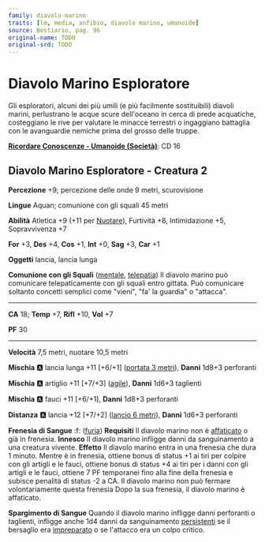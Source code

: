 ```yaml
---
family: diavolo-marino
traits: [lm, media, anfibio, diavolo marino, umanoide]
source: Bestiario, pag. 96
original-name: TODO
original-srd: TODO
---
```


# Diavolo Marino Esploratore

Gli esploratori, alcuni dei più umili (e più facilmente sostituibili) diavoli marini, perlustrano le acque scure dell'oceano in cerca di prede acquatiche, costeggiano le rive per valutare le minacce terrestri o ingaggiano battaglia con le avanguardie nemiche prima del grosso delle truppe.

**[Ricordare Conoscenze - Umanoide (Società)](/azioni/ricordare-conoscenze)**: CD 16

## Diavolo Marino Esploratore - Creatura 2

**Percezione** +9; percezione delle onde 9 metri, scurovisione

**Lingue** Aquan; comunione con gli squali 45 metri

**Abilità** Atletica +9 (+11 per [Nuotare](/azioni/nuotare)), Furtività +8, Intimidazione +5, Sopravvivenza +7

**For** +3, **Des** +4, **Cos** +1, **Int** +0, **Sag** +3, **Car** +1

**Oggetti** lancia, lancia lunga

**Comunione con gli Squali** ([mentale](/tratti/mentale), [telepatia](/tratti/telepatia)) Il diavolo marino può comunicare telepaticamente con gli squali entro gittata. Può comunicare soltanto concetti semplici come "vieni", "fa' la guardia" o "attacca".

***

**CA** 18; **Temp** +7, **Rifl** +10, **Vol** +7

**PF** 30

***

**Velocità** 7,5 metri, nuotare 10,5 metri

**Mischia** :a: lancia lunga +11 \[+6/+1] ([portata 3 metri](/tratti/portata)), **Danni** 1d8+3 perforanti

**Mischia** :a: artiglio +11 \[+7/+3] ([agile](/tratti/agile)), **Danni** 1d6+3 taglienti

**Mischia** :a: fauci +11 \[+6/+1], **Danni** 1d8+3 perforanti

**Distanza** :a: lancia +12 \[+7/+2] ([lancio 6 metri](/tratti/lancio)), **Danni** 1d6+3 perforanti

**Frenesia di Sangue** :f: ([furia](/tratti/furia)) **Requisiti** Il diavolo marino non è [affaticato](/condizioni/affaticato) o già in frenesia. **Innesco** Il diavolo marino infligge danni da sanguinamento a una creatura vivente. **Effetto** Il diavolo marino entra in una frenesia che dura 1 minuto. Mentre è in frenesia, ottiene bonus di status +1 ai tiri per colpire con gli artigli e le fauci, ottiene bonus di status +4 ai tiri per i danni con gli artigli e le fauci, ottiene 7 PF temporanei fino alla fine della frenesia e subisce penalità di status -2 a CA. Il diavolo marino non può fermare volontariamente questa frenesia Dopo la sua frenesia, il diavolo marino è affaticato.

**Spargimento di Sangue** Quando il diavolo marino infligge danni perforanti o taglienti, infligge anche 1d4 danni da sanguinamento [persistenti](/condizioni/danno-persistente) se il bersaglio era [impreparato](/condizioni/impreparato) o se l'attacco era un colpo critico.
